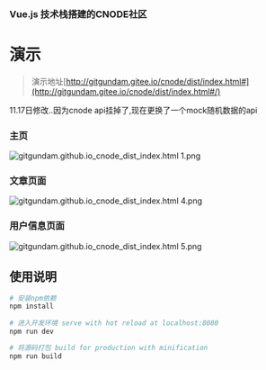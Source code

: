 ### Vue.js 技术栈搭建的CNODE社区
# 演示

>演示地址[http://gitgundam.gitee.io/cnode/dist/index.html#](http://gitgundam.gitee.io/cnode/dist/index.html#/)

11.17日修改..因为cnode api挂掉了,现在更换了一个mock随机数据的api

### 主页

![gitgundam.github.io_cnode_dist_index.html _1_.png](https://i.loli.net/2020/11/06/at4UCeTEh1m9VlA.png)

### 文章页面

![gitgundam.github.io_cnode_dist_index.html _4_.png](https://i.loli.net/2020/11/06/GRPidIMLgTkXSf2.png)

### 用户信息页面

![gitgundam.github.io_cnode_dist_index.html _5_.png](https://i.loli.net/2020/11/06/kydfj9TCFXulbqv.png)



## 使用说明

``` bash
# 安装npm依赖
npm install
 
# 进入开发环境 serve with hot reload at localhost:8080
npm run dev

# 将源码打包 build for production with minification
npm run build

```
